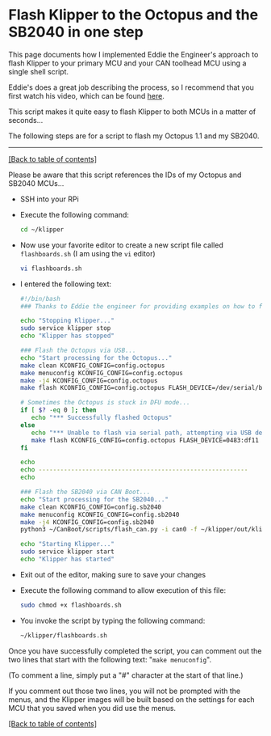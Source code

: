 # Flash Klipper to the Octopus and the SB2040 in one step

This page documents how I implemented Eddie the Engineer's approach to flash Klipper to your primary MCU and your CAN toolhead MCU using a single shell script.

Eddie's does a great job describing the process, so I recommend that you first watch his video, which can be found [here](https://www.youtube.com/watch?v=1P4UrJxChL8).



This script makes it quite easy to flash Klipper to both MCUs in a matter of seconds...



The following steps are for a script to flash my Octopus 1.1 and my SB2040.

-----

[[Back to table of contents]](../README.md)

Please be aware that this script references the IDs of my Octopus and SB2040 MCUs...

- SSH into your RPi
- Execute the following command:

   ```sh
   cd ~/klipper
   ```

- Now use your favorite editor to create a new script file called `flashboards.sh` (I am using the `vi` editor)

   ```sh
   vi flashboards.sh
   ```

- I entered the following text:

  ```sh
  #!/bin/bash
  ### Thanks to Eddie the engineer for providing examples on how to flash Klipper on different devices!!!
  
  echo "Stopping Klipper..."
  sudo service klipper stop
  echo "Klipper has stopped"
  
  ### Flash the Octopus via USB...
  echo "Start processing for the Octopus..."
  make clean KCONFIG_CONFIG=config.octopus
  make menuconfig KCONFIG_CONFIG=config.octopus
  make -j4 KCONFIG_CONFIG=config.octopus
  make flash KCONFIG_CONFIG=config.octopus FLASH_DEVICE=/dev/serial/by-id/usb-Klipper_stm32f446xx_2F003D00075053424E363420-if00
  
  # Sometimes the Octopus is stuck in DFU mode...
  if [ $? -eq 0 ]; then
     echo "*** Successfully flashed Octopus"
  else
     echo "*** Unable to flash via serial path, attempting via USB device ID..."
     make flash KCONFIG_CONFIG=config.octopus FLASH_DEVICE=0483:df11
  fi
  
  echo
  echo ----------------------------------------------------------
  echo
  
  ### Flash the SB2040 via CAN Boot...
  echo "Start processing for the SB2040..."
  make clean KCONFIG_CONFIG=config.sb2040
  make menuconfig KCONFIG_CONFIG=config.sb2040
  make -j4 KCONFIG_CONFIG=config.sb2040
  python3 ~/CanBoot/scripts/flash_can.py -i can0 -f ~/klipper/out/klipper.bin -u d063055012c2
  
  echo "Starting Klipper..."
  sudo service klipper start
  echo "Klipper has started"
  ```

- Exit out of the editor, making sure to save your changes

- Execute the following command to allow execution of this file:

   ```sh
   sudo chmod +x flashboards.sh
   ```

- You invoke the script by typing the following command:

   ```sh
   ~/klipper/flashboards.sh
   ```





Once you have successfully completed the script, you can comment out the two lines that start with the following text: "`make menuconfig`".

(To comment a line, simply put a "#" character at the start of that line.)



If you comment out those two lines, you will not be prompted with the menus, and the Klipper images will be built based on the settings for each MCU that you saved when you did use the menus.

[[Back to table of contents]](../README.md)